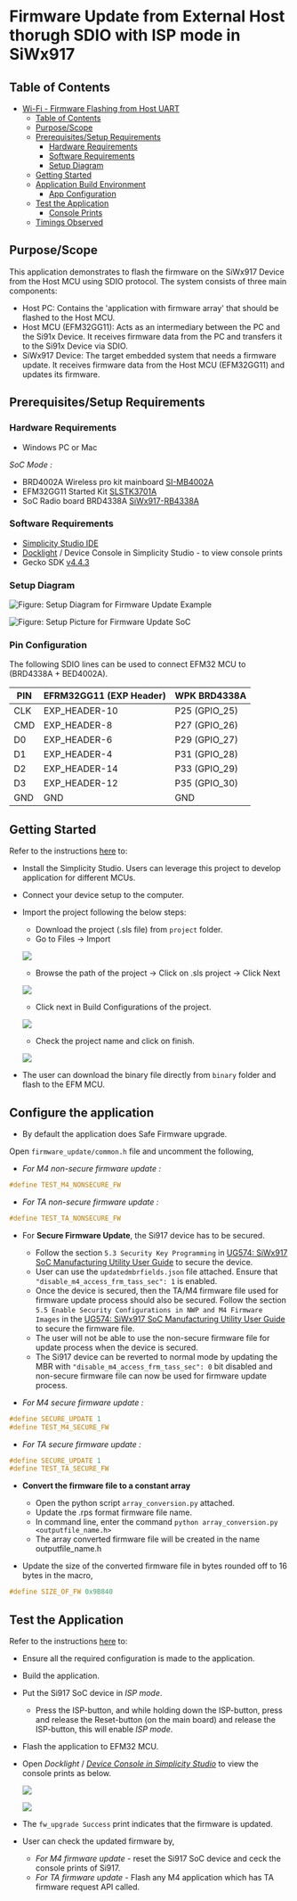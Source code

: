 # Firmware Update from External Host thorugh SDIO with ISP mode in SiWx917
## Table of Contents

- [Wi-Fi - Firmware Flashing from Host UART](#wi-fi---firmware-flashing-from-host-uart)
  - [Table of Contents](#table-of-contents)
  - [Purpose/Scope](#purposescope)
  - [Prerequisites/Setup Requirements](#prerequisitessetup-requirements)
    - [Hardware Requirements](#hardware-requirements)
    - [Software Requirements](#software-requirements)
    - [Setup Diagram](#setup-diagram)
  - [Getting Started](#getting-started)
  - [Application Build Environment](#application-build-environment)
    - [App Configuration](#app-configuration)
  - [Test the Application](#test-the-application)
    - [Console Prints](#console-prints)
  - [Timings Observed](#timings-observed)

## Purpose/Scope

This application demonstrates to flash the firmware on the SiWx917 Device from the Host MCU using SDIO protocol. The system consists of three main components:

  - Host PC: Contains the 'application with firmware array' that should be flashed to the Host MCU.
  - Host MCU (EFM32GG11): Acts as an intermediary between the PC and the Si91x Device. It receives firmware data from the PC and transfers it to the Si91x Device via SDIO.
  - SiWx917 Device: The target embedded system that needs a firmware update. It receives firmware data from the Host MCU (EFM32GG11) and updates its firmware.

## Prerequisites/Setup Requirements

### Hardware Requirements  

- Windows PC or Mac

*SoC Mode :* 

- BRD4002A Wireless pro kit mainboard [SI-MB4002A](https://www.silabs.com/development-tools/wireless/wireless-pro-kit-mainboard?tab=overview)
- EFM32GG11 Started Kit [SLSTK3701A](https://www.silabs.com/development-tools/mcu/32-bit/efm32gg11-starter-kit?tab=overview)
- SoC Radio board BRD4338A [SiWx917-RB4338A](https://www.silabs.com/development-tools/wireless/wi-fi/siwx917-rb4338a-wifi-6-bluetooth-le-soc-radio-board?tab=overview)

### Software Requirements

- [Simplicity Studio IDE](https://www.silabs.com/developers/simplicity-studio)
- [Docklight](https://docklight.de/downloads/) / Device Console in Simplicity Studio - to view console prints
- Gecko SDK [v4.4.3](https://github.com/SiliconLabs/gecko_sdk/tree/v4.4.3)

### Setup Diagram

![Figure: Setup Diagram for Firmware Update Example](resources/readme/setup_diagram_2.png)

![Figure: Setup Picture for Firmware Update SoC](resources/readme/setup_diagram.png)

### Pin Configuration

The following SDIO lines can be used to connect EFM32 MCU to (BRD4338A + BED4002A).

| PIN  | EFRM32GG11 (EXP Header)    | WPK BRD4338A   |
| ---  | -------------------------- | ---------------|
| CLK  |  EXP_HEADER-10             | P25 (GPIO_25)  |
| CMD  |  EXP_HEADER-8              | P27 (GPIO_26)  |
| D0   |  EXP_HEADER-6              | P29 (GPIO_27)  |
| D1   |  EXP_HEADER-4              | P31 (GPIO_28)  |
| D2   |  EXP_HEADER-14             | P33 (GPIO_29)  |
| D3   |  EXP_HEADER-12             | P35 (GPIO_30)  |
| GND  |  GND                       | GND            |

## Getting Started

Refer to the instructions [here](https://docs.silabs.com/wiseconnect/latest/wiseconnect-developers-guide-developing-for-silabs-hosts/) to:

- Install the Simplicity Studio. Users can leverage this project to develop application for different MCUs.
- Connect your device setup to the computer.
- Import the project following the below steps:
  - Download the project (.sls file) from `project` folder.
  - Go to Files -> Import

  ![](resources/readme/import1.png)

  - Browse the path of the project -> Click on .sls project -> Click Next

  ![](resources/readme/import2.png)

  - Click next in Build Configurations of the project.

  ![](resources/readme/import3.png)

  - Check the project name and click on finish.

  ![](resources/readme/import4.png)
- The user can download the binary file directly from `binary` folder and flash to the EFM MCU.

## Configure the application

- By default the application does Safe Firmware upgrade.

Open `firmware_update/common.h` file and uncomment the following,

- *For M4 non-secure firmware update :*

```c
#define TEST_M4_NONSECURE_FW
```

- *For TA non-secure firmware update :*
```c
#define TEST_TA_NONSECURE_FW
```

- For **Secure Firmware Update**, the Si917 device has to be secured.
  - Follow the section `5.3 Security Key Programming` in [UG574: SiWx917 SoC Manufacturing Utility User Guide](https://www.silabs.com/documents/public/user-guides/ug574-siwx917-soc-manufacturing-utility-user-guide.pdf) to secure the device.
  - User can use the `updatedmbrfields.json` file attached. Ensure that `"disable_m4_access_frm_tass_sec": 1` is enabled.
  - Once the device is secured, then the TA/M4 firmware file used for firmware update process should also be secured. Follow the section  `5.5 Enable Security Configurations in NWP and M4 Firmware Images` in the [UG574: SiWx917 SoC Manufacturing Utility User Guide](https://www.silabs.com/documents/public/user-guides/ug574-siwx917-soc-manufacturing-utility-user-guide.pdf) to secure the firmware file.
  - The user will not be able to use the non-secure firmware file for update process when the device is secured.
  -  The Si917 device can be reverted to normal mode by updating the MBR with `"disable_m4_access_frm_tass_sec": 0` bit disabled and non-secure firmware file can now be used for firmware update process.

- *For M4 secure firmware update :*
```c
#define SECURE_UPDATE 1
#define TEST_M4_SECURE_FW
```

- *For TA secure firmware update :*
```c
#define SECURE_UPDATE 1
#define TEST_TA_SECURE_FW
```
- **Convert the firmware file to a constant array**
  - Open the python script `array_conversion.py` attached.
  - Update the .rps format firmware file name.
  - In command line, enter the command `python array_conversion.py <outputfile_name.h>`
  - The array converted firmware file will be created in the name outputfile_name.h

- Update the size of the converted firmware file in bytes rounded off to 16 bytes in the macro,
```c
#define SIZE_OF_FW 0x9B840
```

## Test the Application

Refer to the instructions [here](https://docs.silabs.com/wiseconnect/latest/wiseconnect-developers-guide-developing-for-silabs-hosts/#build-an-application) to:

- Ensure all the required configuration is made to the application.
- Build the application.
- Put the Si917 SoC device in *ISP mode*.
  - Press the ISP-button, and while holding down the ISP-button, press and release the Reset-button (on the main board) and release
the ISP-button, this will enable *ISP mode*.

- Flash the application to EFM32 MCU.
- Open *Docklight* / [*Device Console in Simplicity Studio*](https://docs.silabs.com/wiseconnect/latest/wiseconnect-developers-guide-developing-for-silabs-hosts/#console-input-and-output) to view the console prints as below.

  ![](resources/readme/console_prints1.png)

  ![](resources/readme/console_prints2.png)


- The  `fw_upgrade Success` print indicates that the firmware is updated.
- User can check the updated firmware by,
  - *For M4 firmware update* - reset the Si917 SoC device and ceck the console prints of Si917.
  - *For TA firmware update* - Flash any M4 application which has TA firmware request API called.